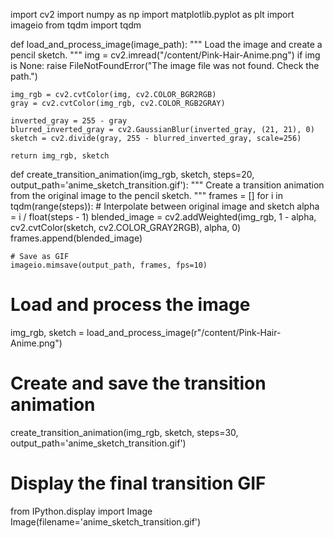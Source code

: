 import cv2
import numpy as np
import matplotlib.pyplot as plt
import imageio
from tqdm import tqdm

def load_and_process_image(image_path):
    """
    Load the image and create a pencil sketch.
    """
    img = cv2.imread("/content/Pink-Hair-Anime.png")
    if img is None:
        raise FileNotFoundError("The image file was not found. Check the path.")

    img_rgb = cv2.cvtColor(img, cv2.COLOR_BGR2RGB)
    gray = cv2.cvtColor(img_rgb, cv2.COLOR_RGB2GRAY)

    inverted_gray = 255 - gray
    blurred_inverted_gray = cv2.GaussianBlur(inverted_gray, (21, 21), 0)
    sketch = cv2.divide(gray, 255 - blurred_inverted_gray, scale=256)

    return img_rgb, sketch

def create_transition_animation(img_rgb, sketch, steps=20, output_path='anime_sketch_transition.gif'):
    """
    Create a transition animation from the original image to the pencil sketch.
    """
    frames = []
    for i in tqdm(range(steps)):
        # Interpolate between original image and sketch
        alpha = i / float(steps - 1)
        blended_image = cv2.addWeighted(img_rgb, 1 - alpha, cv2.cvtColor(sketch, cv2.COLOR_GRAY2RGB), alpha, 0)
        frames.append(blended_image)

    # Save as GIF
    imageio.mimsave(output_path, frames, fps=10)

# Load and process the image
img_rgb, sketch = load_and_process_image(r"/content/Pink-Hair-Anime.png")

# Create and save the transition animation
create_transition_animation(img_rgb, sketch, steps=30, output_path='anime_sketch_transition.gif')

# Display the final transition GIF
from IPython.display import Image
Image(filename='anime_sketch_transition.gif')
